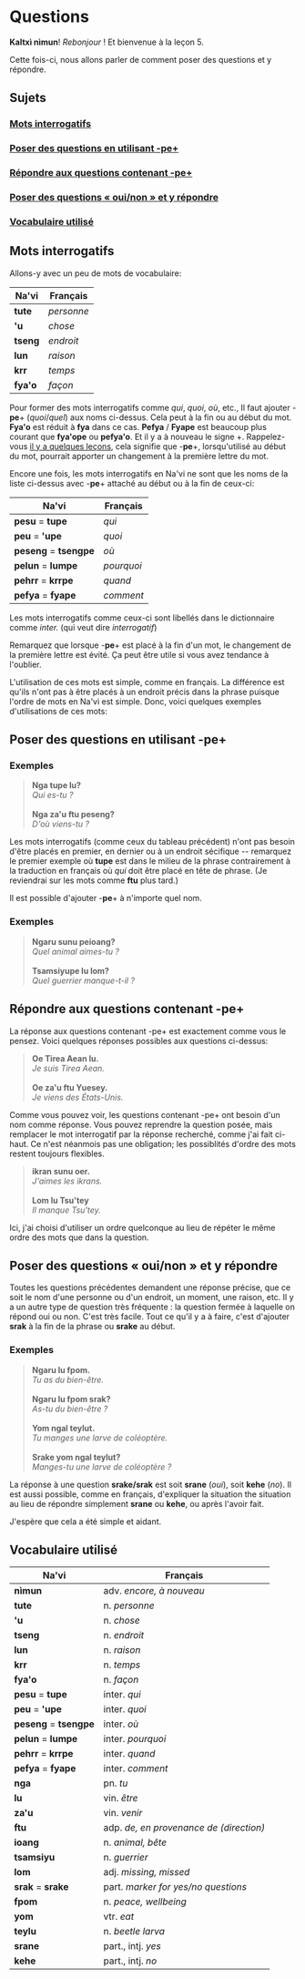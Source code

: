 # Questions

**Kaltxì nìmun**! _Rebonjour_ ! Et bienvenue à la leçon 5.

Cette fois-ci, nous allons parler de comment poser des questions et y répondre.

## Sujets

### [Mots interrogatifs](#a1)

### [Poser des questions en utilisant -pe+](#a2)

### [Répondre aux questions contenant -pe+](#a3)

### [Poser des questions « oui/non » et y répondre](#a4)

### [Vocabulaire utilisé](#v)

<div id="a1"></div>

## Mots interrogatifs

Allons-y avec un peu de mots de vocabulaire:

| Na'vi     | Français  |
| --------- | -------- |
| **tute**  | _personne_ |
| **'u**    | _chose_  |
| **tseng** | _endroit_  |
| **lun**   | _raison_ |
| **krr**   | _temps_   |
| **fya'o** | _façon_    |

Pour former des mots interrogatifs comme _qui_, _quoi_, _où_, etc., Il faut ajouter -**pe**+ (_quoi_/_quel_) aux noms ci-dessus. Cela peut à la fin ou au début du mot. **Fya'o** est réduit à **fya** dans ce cas. **Pefya** / **Fyape** est beaucoup plus courant que **fya'ope** ou **pefya'o**.  Et il y a à nouveau le signe +. Rappelez-vous [il y a quelques leçons](/index.php?p=lessons&l=03g-french), cela signifie que -**pe**+, lorsqu'utilisé au début du mot, pourrait apporter un changement à la première lettre du mot.

Encore une fois, les mots interrogatifs en Na'vi ne sont que les noms de la liste ci-dessus avec -**pe**+ attaché au début ou à la fin de ceux-ci:

| Na'vi                    | Français |
| ------------------------ | ------- |
| **pesu** = **tupe**      | _qui_   |
| **peu** = **'upe**       | _quoi_  |
| **peseng** = **tsengpe** | _où_ |
| **pelun** = **lumpe**    | _pourquoi_   |
| **pehrr** = **krrpe**    | _quand_  |
| **pefya** = **fyape**    | _comment_   |

Les mots interrogatifs comme ceux-ci sont libellés dans le dictionnaire comme _inter._ (qui veut dire _interrogatif_)

Remarquez que lorsque -**pe**+ est placé à la fin d'un mot, le changement de la première lettre est évité. Ça peut être utile si vous avez tendance à l'oublier.

L'utilisation de ces mots est simple, comme en français. La différence est qu'ils n'ont pas à être placés à un endroit précis dans la phrase puisque l'ordre de mots en Na'vi est simple. Donc, voici quelques exemples d'utilisations de ces mots:

<div id="a2"></div>

## Poser des questions en utilisant -pe+

### Exemples

> **Nga tupe lu?**<br>
> _Qui es-tu ?_<br>
> <br>
> **Nga za'u ftu peseng?**<br>
> _D'où viens-tu ?_<br>

Les mots interrogatifs (comme ceux du tableau précédent) n'ont pas besoin d'être placés en premier, en dernier ou à un endroit sécifique -- remarquez le premier exemple où **tupe** est dans le milieu de la phrase contrairement à la traduction en français où _qui_ doit être placé en tête de phrase. (Je reviendrai sur les mots comme **ftu** plus tard.)

Il est possible d'ajouter -**pe**+ à n'importe quel nom.

### Exemples

> **Ngaru sunu peioang?**<br>
> _Quel animal aimes-tu ?_<br>
> <br>
> **Tsamsiyupe lu lom?**<br>
> _Quel guerrier manque-t-il ?_<br>

<div id="a3"></div>

## Répondre aux questions contenant -pe+

La réponse aux questions contenant -pe+ est exactement comme vous le pensez. Voici quelques réponses possibles aux questions ci-dessus:

> **Oe Tirea Aean lu.**<br>
> _Je suis Tirea Aean._<br>
> <br>
> **Oe za'u ftu Yuesey.**<br>
> _Je viens des États-Unis._<br>

Comme vous pouvez voir, les questions contenant -pe+ ont besoin d'un nom comme réponse. Vous pouvez reprendre la question posée, mais remplacer le mot interrogatif par la réponse recherché, comme j'ai fait ci-haut. Ce n'est néanmois pas une obligation; les possiblités d'ordre des mots restent toujours flexibles.

> **ikran sunu oer.**<br>
> _J'aimes les ikrans._<br>
> <br>
> **Lom lu Tsu'tey**<br>
> _Il manque Tsu'tey._<br>

Ici, j'ai choisi d'utiliser un ordre quelconque au lieu de répéter le même ordre des mots que dans la question.

<div id="a4"></div>

## Poser des questions « oui/non » et y répondre

Toutes les questions précédentes demandent une réponse précise, que ce soit le nom d'une personne ou d'un endroit, un moment, une raison, etc. Il y a un autre type de question très fréquente : la question fermée à laquelle on répond oui ou non. C'est très facile. Tout ce qu'il y a à faire, c'est d'ajouter **srak** à la fin de la phrase ou **srake** au début.

### Exemples

> **Ngaru lu fpom.**<br>
> _Tu as du bien-être._<br>
> <br>
> **Ngaru lu fpom srak?**<br>
> _As-tu du bien-être ?_<br>
> <br>
> **Yom ngal teylut.**<br>
> _Tu manges une larve de coléoptère._<br>
> <br>
> **Srake yom ngal teylut?**<br>
> _Manges-tu une larve de coléoptère ?_<br>

La réponse à une question **srake/srak** est soit **srane** (_oui_), soit **kehe** (_no_). Il est aussi possible, comme en français, d'expliquer la situation the situation au lieu de répondre simplement **srane** ou **kehe**, ou après l'avoir fait.

J'espère que cela a été simple et aidant.

<div id="v"></div>

## Vocabulaire utilisé

| Na'vi                    | Français                            |
| ------------------------ | ----------------------------------- |
| **nìmun**                | adv. _encore, à nouveau_            |
| **tute**                 | n. _personne_                       |
| **'u**                   | n. _chose_                          |
| **tseng**                | n. _endroit_                        |
| **lun**                  | n. _raison_                         |
| **krr**                  | n. _temps_                          |
| **fya'o**                | n. _façon_                          |
| **pesu** = **tupe**      | inter. _qui_                        |
| **peu** = **'upe**       | inter. _quoi_                       |
| **peseng** = **tsengpe** | inter. _où_                         |
| **pelun** = **lumpe**    | inter. _pourquoi_                   |
| **pehrr** = **krrpe**    | inter. _quand_                      |
| **pefya** = **fyape**    | inter. _comment_                    |
| **nga**                  | pn. _tu_                            |
| **lu**                   | vin. _être_                         |
| **za'u**                 | vin. _venir_                        |
| **ftu**                  | adp. _de, en provenance de (direction)_  |
| **ioang**                | n. _animal, bête_                   |
| **tsamsiyu**             | n. _guerrier_                       |
| **lom**                  | adj. _missing, missed_              |
| **srak** = **srake**     | part. _marker for yes/no questions_ |
| **fpom**                 | n. _peace, wellbeing_               |
| **yom**                  | vtr. _eat_                          |
| **teylu**                | n. _beetle larva_                   |
| **srane**                | part., intj. _yes_                  |
| **kehe**                 | part., intj. _no_                   |
